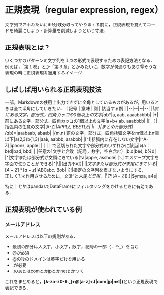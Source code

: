 # 正規表現（regular expression, regex）
文字列でアホみたいにifif分岐分岐ってやりまくる前に，正規表現を覚えてコードを綺麗にしよう・計算量を削減しようという寸法．

## 正規表現とは？
いくつかのパターンの文字列を１つの形式で表現するための表記方法となる．
例えば，「第１巻」とか「第３章」とかみたいに，数字が何通りもあり得そうな表現の時に正規表現を適用するイメージ．

## しばしば用いられる正規表現技法
一部，Markdownの使用上出力できずに全角としているものがあるが，用いるときは全て半角にしていきたい．
| 記号 | 意味 | 例 | 該当する例 |
|--|--|--|--|
|*|前にある文字，部分式，四角カッコの0個以上の文字|a*b*|a, aab, aaaabbbbb|
|+|前にある文字，部分式，四角カッコの1個以上の文字|a+b+|ab, aaabbbb|
|[　]|括弧内の任意の文字|[A-Z]*|APPLE, BEETLE|
|(　)|まとめた部分式|(a*b)*|aaabaab, abaab|
|{m,n}|前の文字，部分式，四角括弧文字をm個以上n個以下|a{2,3}b{1,3}|aab, aabbb, aaabbb|
|[^]|括弧内に存在しない文字|[^A-Z]|iphone, apple|
|｜|｜で区切られた文字や部分式のいずれかに該当|b(a｜b)d|bad, bbd|
|.|任意の1文字と合致（記号，数字，空白含む）|b.d|bed, b%d|
|^|文字または部分式が文頭にきている|^a|apple, asshole|
|＼|エスケープ文字を字面で使うことができる|\^\|\\\||(出力不可)|
|$|文字または部分式が末尾にきている|[A-Z]*[a-z]$|ABCabc, Bob|
|?!|指定の文字列を表さないようにする．<br>正しく?!を作用させるために，文頭^と末尾$と併用．|^((?![A-Z]).$)|$ympa, a4e|



特に｜とかはpandasでDataFrameにフィルタリングをかけるときに有効である．

## 正規表現が使われている例
### メールアドレス
メールアドレスは以下の規則がある．
- 最初の部分は大文字，小文字，数字，記号の一部（．や_）を含む
- @が必須
- @の後のドメインは英字だけを用いる
- .が必要
- .のあとはcomとかjpとかnetとかつく

これをまとめると，<b>[A-za-z0-9._]+@[a-z]+.(|com|jp|net|)</b>という正規表現で表記できる．


